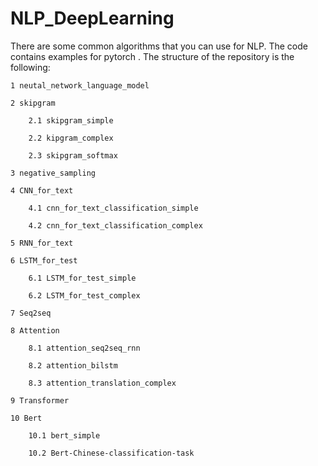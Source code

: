# NLP_DeepLearning

There are some common algorithms that you can use for NLP.  The code contains examples for pytorch . The structure of the repository is the following:

```
1 neutal_network_language_model

2 skipgram

	2.1 skipgram_simple

	2.2 kipgram_complex

	2.3 skipgram_softmax

3 negative_sampling

4 CNN_for_text

	4.1 cnn_for_text_classification_simple

	4.2 cnn_for_text_classification_complex

5 RNN_for_text

6 LSTM_for_test

	6.1 LSTM_for_test_simple

	6.2 LSTM_for_test_complex
	
7 Seq2seq

8 Attention

	8.1 attention_seq2seq_rnn

	8.2 attention_bilstm
	
	8.3 attention_translation_complex
	
9 Transformer

10 Bert

	10.1 bert_simple

	10.2 Bert-Chinese-classification-task
